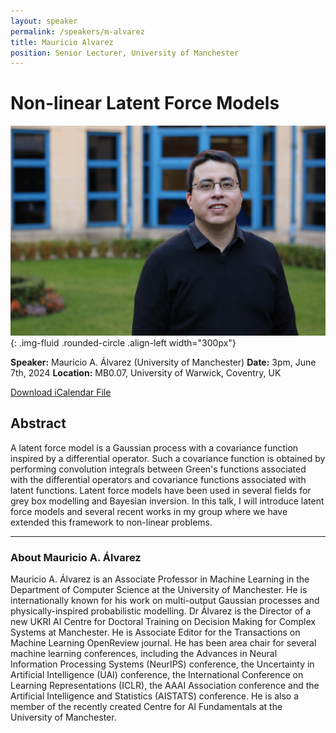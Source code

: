 ```yaml
---
layout: speaker
permalink: /speakers/m-alvarez
title: Mauricio Alvarez
position: Senior Lecturer, University of Manchester
---
```


# Non-linear Latent Force Models

![Mauricio Alvarez](/assets/img/malvarez.jpg){: .img-fluid .rounded-circle .align-left width="300px"}

**Speaker:** Mauricio A. Álvarez (University of Manchester)
**Date:** 3pm, June 7th, 2024
**Location:** MB0.07, University of Warwick, Coventry, UK

[Download iCalendar File](/assets/ics/event.ics)

## Abstract

A latent force model is a Gaussian process with a covariance function inspired by a differential operator. Such a covariance function is obtained by performing convolution integrals between Green's functions associated with the differential operators and covariance functions associated with latent functions. Latent force models have been used in several fields for grey box modelling and Bayesian inversion. In this talk, I will introduce latent force models and several recent works in my group where we have extended this framework to non-linear problems.

---

### About Mauricio A. Álvarez

Mauricio A. Álvarez is an Associate Professor in Machine Learning in the Department of Computer Science at the University of Manchester. He is internationally known for his work on multi-output Gaussian processes and physically-inspired probabilistic modelling. Dr Álvarez is the Director of a new UKRI AI Centre for Doctoral Training on Decision Making for Complex Systems at Manchester. He is Associate Editor for the Transactions on Machine Learning OpenReview journal. He has been area chair for several machine learning conferences, including the Advances in Neural Information Processing Systems (NeurIPS) conference, the Uncertainty in Artificial Intelligence (UAI) conference, the International Conference on Learning Representations (ICLR), the AAAI Association conference and the Artificial Intelligence and Statistics (AISTATS) conference. He is also a member of the recently created Centre for AI Fundamentals at the University of Manchester.
